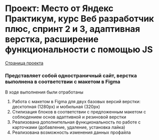 # Проект: Место от Яндекс Практикум, курс Веб разработчик плюс, спринт 2 и 3, адаптивная верстка, расширение функциональности с помощью JS

[Страница проекта](https://konstantingravvavilov.github.io/mesto-project/ "Перейти на страницу проекта")

### Представляет собой одностраничный сайт, верстка выполнена в соответствии с макетом в Figma

В ходе выполнения были отработаны
1. Работа с макетом в Figma для двух базовых версий верстки: десктопная (1280px) и мобильная (320px)
2. Стилизация блоков в соответствии с предложенным макетом с соблюдением основ адаптивной и резиновой верстки
3. Реализована дополнительная функциональность по работе с карточками (добавление, удаление, установка лайка)
4. Реализована возможность изменения данных профайла
